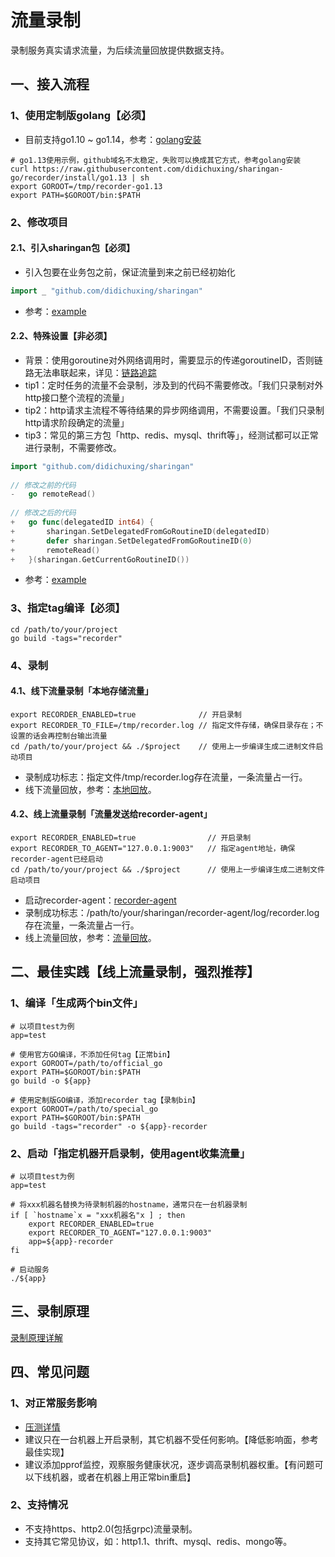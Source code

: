 # 流量录制

录制服务真实请求流量，为后续流量回放提供数据支持。

## 一、接入流程

### 1、使用定制版golang【必须】

* 目前支持go1.10 ~ go1.14，参考：[golang安装](https://github.com/didichuxing/sharingan-go/tree/recorder)

```shell
# go1.13使用示例，github域名不太稳定，失败可以换成其它方式，参考golang安装
curl https://raw.githubusercontent.com/didichuxing/sharingan-go/recorder/install/go1.13 | sh
export GOROOT=/tmp/recorder-go1.13
export PATH=$GOROOT/bin:$PATH
```

### 2、修改项目

#### 2.1、引入sharingan包【必须】

* 引入包要在业务包之前，保证流量到来之前已经初始化

```go
import _ "github.com/didichuxing/sharingan"
```

* 参考：[example](https://github.com/didichuxing/sharingan/blob/master/example/main.go)

#### 2.2、特殊设置【非必须】

* 背景：使用goroutine对外网络调用时，需要显示的传递goroutineID，否则链路无法串联起来，详见：[链路追踪](https://github.com/didichuxing/sharingan/wiki/%E9%93%BE%E8%B7%AF%E8%BF%BD%E8%B8%AA)
* tip1：定时任务的流量不会录制，涉及到的代码不需要修改。「我们只录制对外http接口整个流程的流量」
* tip2：http请求主流程不等待结果的异步网络调用，不需要设置。「我们只录制http请求阶段确定的流量」
* tip3：常见的第三方包「http、redis、mysql、thrift等」，经测试都可以正常进行录制，不需要修改。

```go
import "github.com/didichuxing/sharingan"
  
// 修改之前的代码
-   go remoteRead()
  
// 修改之后的代码
+   go func(delegatedID int64) {
+       sharingan.SetDelegatedFromGoRoutineID(delegatedID)
+       defer sharingan.SetDelegatedFromGoRoutineID(0)
+       remoteRead()
+   }(sharingan.GetCurrentGoRoutineID())
```

* 参考：[example](https://github.com/didichuxing/sharingan/blob/master/example/recorder/main.go)

### 3、指定tag编译【必须】

```shell
cd /path/to/your/project
go build -tags="recorder"
```

### 4、录制

#### 4.1、线下流量录制「本地存储流量」

```shell
export RECORDER_ENABLED=true              // 开启录制
export RECORDER_TO_FILE=/tmp/recorder.log // 指定文件存储，确保目录存在；不设置的话会再控制台输出流量
cd /path/to/your/project && ./$project    // 使用上一步编译生成二进制文件启动项目
```

* 录制成功标志：指定文件/tmp/recorder.log存在流量，一条流量占一行。
* 线下流量回放，参考：[本地回放](https://github.com/didichuxing/sharingan/blob/master/doc/replayer/replayer-local.md)。

#### 4.2、线上流量录制「流量发送给recorder-agent」

```shell
export RECORDER_ENABLED=true                // 开启录制
export RECORDER_TO_AGENT="127.0.0.1:9003"   // 指定agent地址，确保recorder-agent已经启动
cd /path/to/your/project && ./$project      // 使用上一步编译生成二进制文件启动项目
```

* 启动recorder-agent：[recorder-agent](https://github.com/didichuxing/sharingan/blob/master/doc/recorder/recorder-agent.md)
* 录制成功标志：/path/to/your/sharingan/recorder-agent/log/recorder.log存在流量，一条流量占一行。
* 线上流量回放，参考：[流量回放](https://github.com/didichuxing/sharingan/tree/master/doc/replayer)。

## 二、最佳实践【**线上流量录制，强烈推荐**】

### 1、编译「生成两个bin文件」

```shell
# 以项目test为例
app=test

# 使用官方GO编译，不添加任何tag【正常bin】
export GOROOT=/path/to/official_go
export PATH=$GOROOT/bin:$PATH
go build -o ${app}

# 使用定制版GO编译，添加recorder tag【录制bin】
export GOROOT=/path/to/special_go
export PATH=$GOROOT/bin:$PATH
go build -tags="recorder" -o ${app}-recorder
```

### 2、启动「指定机器开启录制，使用agent收集流量」

```shell
# 以项目test为例
app=test

# 将xxx机器名替换为待录制机器的hostname，通常只在一台机器录制
if [ `hostname`x = "xxx机器名"x ] ; then
    export RECORDER_ENABLED=true
    export RECORDER_TO_AGENT="127.0.0.1:9003"
    app=${app}-recorder
fi

# 启动服务
./${app}
```

## 三、录制原理

[录制原理详解](https://github.com/didichuxing/sharingan/wiki/%E6%B5%81%E9%87%8F%E5%BD%95%E5%88%B6%E5%AE%9E%E7%8E%B0%E5%8E%9F%E7%90%86)

## 四、常见问题

### 1、对正常服务影响

* [压测详情](https://github.com/didichuxing/sharingan/blob/master/doc/recorder/hey.md)
* 建议只在一台机器上开启录制，其它机器不受任何影响。【降低影响面，参考最佳实现】
* 建议添加pprof监控，观察服务健康状况，逐步调高录制机器权重。【有问题可以下线机器，或者在机器上用正常bin重启】

### 2、支持情况

* 不支持https、http2.0(包括grpc)流量录制。
* 支持其它常见协议，如：http1.1、thrift、mysql、redis、mongo等。
